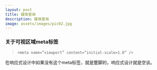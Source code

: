 ```yaml
---
layout: post
title: 媒体查询
description: 媒体查询
image: assets/images/pic02.jpg
---
```


### 关于可视区域meta标签

>`<meta name=”viewport” content=”initial-scale=1.0” />`


在响应式设计中如果没有这个meta标签，就是蹩脚的，响应式设计就是空谈。
